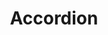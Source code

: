 ---
layout: component.njk
tags: 
    - legacy_components_de
key: accordion-legacy_de
title: Accordion
parent: legacy_components_de
image: legacy/overview/accordion.webp
keywords: 
order: 10
---